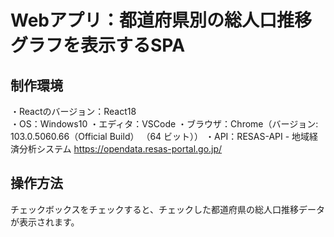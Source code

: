 # Webアプリ：都道府県別の総人口推移グラフを表示するSPA

## 制作環境
・Reactのバージョン：React18  
・OS：Windows10
・エディタ：VSCode
・ブラウザ：Chrome（バージョン: 103.0.5060.66（Official Build） （64 ビット））
・API：RESAS-API - 地域経済分析システム
https://opendata.resas-portal.go.jp/

## 操作方法
チェックボックスをチェックすると、チェックした都道府県の総人口推移データが表示されます。
